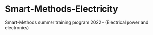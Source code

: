 # Smart-Methods-Electricity
Smart-Methods summer training program 2022 - (Electrical power and electronics)
